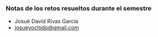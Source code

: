 ### Notas de los retos resueltos durante el semestre

- Josué David Rivas García
- josueyochido@gmail.com